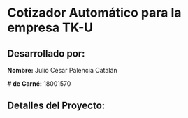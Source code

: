 # Cotizador Automático para la empresa TK-U
## Desarrollado por:

**Nombre:** Julio César Palencia Catalán

**# de Carné:** 18001570



## Detalles del Proyecto: